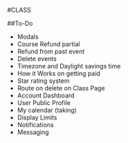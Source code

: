 #CLASS

##To-Do
* Modals
* Course Refund partial
* Refund from past event
* Delete events
* Timezone and Daylight savings time
* How it Works on getting paid
* Star rating system
* Route on delete on Class Page
* Account Dashboard
* User Public Profile
* My calendar (taking)
* Display Limits
* Notifications
* Messaging